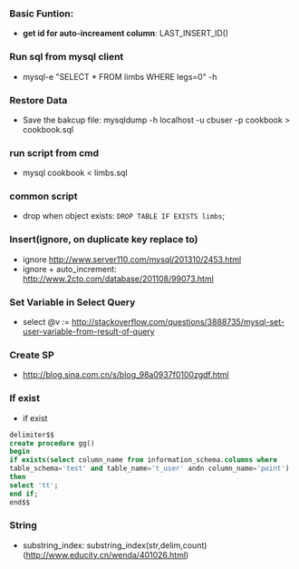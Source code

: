 ### Basic Funtion:
* **get id for auto-increament column**: LAST_INSERT_ID()

### Run sql from **mysql** client
* mysql-e "SELECT * FROM limbs WHERE legs=0" <database> -h <host>

### Restore Data
* Save the bakcup file: mysqldump -h localhost -u cbuser -p cookbook > cookbook.sql


### run script from cmd
* mysql cookbook < limbs.sql


### common script
* drop when object exists: ```DROP TABLE IF EXISTS limbs```;


### Insert(ignore, on duplicate key replace to)
* ignore http://www.server110.com/mysql/201310/2453.html
* ignore + auto_increment: http://www.2cto.com/database/201108/99073.html


### Set Variable in Select Query
* select @v := <expr>  http://stackoverflow.com/questions/3888735/mysql-set-user-variable-from-result-of-query


### Create SP
* http://blog.sina.com.cn/s/blog_98a0937f0100zgdf.html


### If exist
* if exist 
```sql
delimiter$$
create procedure gg()
begin
if exists(select column_name from information_schema.columns where 
table_schema='test' and table_name='t_user' andn column_name='point')
then
select 'tt';
end if;
end$$
```
### String
* substring_index: substring_index(str,delim,count) (http://www.educity.cn/wenda/401026.html)
